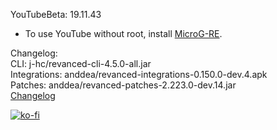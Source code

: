 YouTubeBeta: 19.11.43  
- To use YouTube without root, install [MicroG-RE](https://github.com/WSTxda/MicroG-RE/releases/latest).  

Changelog:  
CLI: j-hc/revanced-cli-4.5.0-all.jar  
Integrations: anddea/revanced-integrations-0.150.0-dev.4.apk  
Patches: anddea/revanced-patches-2.223.0-dev.14.jar  
[Changelog](https://github.com/anddea/revanced-patches/releases/tag/vdev.14)  
  
[![ko-fi](https://ko-fi.com/img/githubbutton_sm.svg)](https://ko-fi.com/W7W8VRK0S)  
